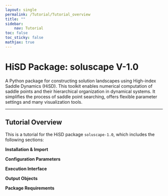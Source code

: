 ```yaml
---
layout: single
permalink: /Tutorial/Tutorial_overview
title: ""
sidebar:
    nav: Tutorial
toc: false
toc_sticky: false
mathjax: true
---
```


# HiSD Package: soluscape V-1.0
<!--
*        Version:  1.0.0
*        Created:  2024-12-25
*        Last Modified:  2025-03-13
*
*         Author:  Yuyang LIU <liuyuyang@stu.pku.edu.cn>
*      Copyright:  Copyright (c) 2024-2025, Lei ZHANG, Yuyang LIU. All rights reserved.
-->
      
A Python package for constructing solution landscapes using High-index Saddle Dynamics (HiSD). This toolkit enables numerical computation of saddle points and their hierarchical organization in dynamical systems. It simplifies the process of saddle point searching, offers flexible parameter settings and many visualization tools.
      
---

## Tutorial Overview
This is a tutorial for the HiSD package `soluscape-1.0`, which includes the following sections:

**Installation & Import**

**Configuration Parameters**

**Execution Interface**

**Output Objects**

**Package Requirements**
